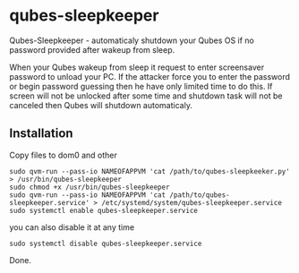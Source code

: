 # qubes-sleepkeeper

Qubes-Sleepkeeper - automaticaly shutdown your Qubes OS if no password provided after wakeup from sleep.

When your Qubes wakeup from sleep it request to enter screensaver password to unload your PC.
If the attacker force you to enter the password or begin password guessing then he have only limited time to do this.
If screen will not be unlocked after some time and shutdown task will not be canceled then Qubes will shutdown automaticaly. 

## Installation

Copy files to dom0 and other
```
sudo qvm-run --pass-io NAMEOFAPPVM 'cat /path/to/qubes-sleepkeeker.py' > /usr/bin/qubes-sleepkeeper
sudo chmod +x /usr/bin/qubes-sleepkeeper
sudo qvm-run --pass-io NAMEOFAPPVM 'cat /path/to/qubes-sleepkeeper.service' > /etc/systemd/system/qubes-sleepkeeper.service
sudo systemctl enable qubes-sleepkeeper.service
```

you can also disable it at any time 
```
sudo systemctl disable qubes-sleepkeeper.service
```

Done.
